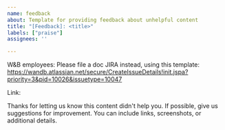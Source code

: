 ```yaml
---
name: feedback
about: Template for providing feedback about unhelpful content
title: "[Feedback]: <title>"
labels: ["praise"]
assignees: ''

---
```


W&B employees: Please file a doc JIRA instead, using this template: https://wandb.atlassian.net/secure/CreateIssueDetails!init.jspa?priority=3&pid=10026&issuetype=10047

Link: <paste a URL or omit this line>

Thanks for letting us know this content didn't help you. If possible, give us suggestions for improvement. You can include links, screenshots, or additional details.

